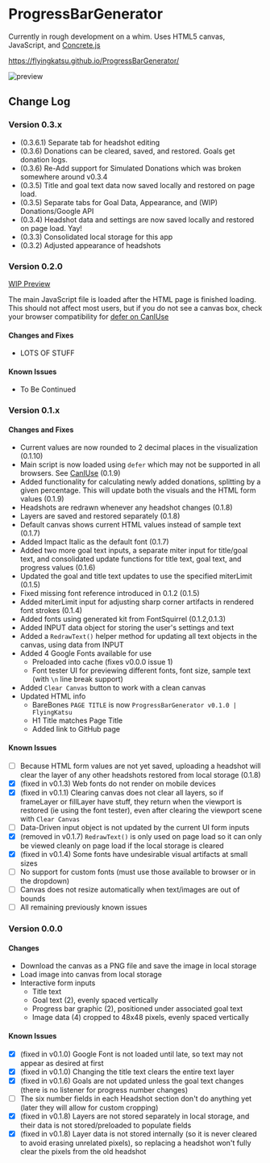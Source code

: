 # ProgressBarGenerator

Currently in rough development on a whim. Uses HTML5 canvas, JavaScript, and [Concrete.js](http://www.concretejs.com/)

https://flyingkatsu.github.io/ProgressBarGenerator/

![preview](https://i.imgur.com/eClFggK.png)

## Change Log

### Version 0.3.x

- (0.3.6.1) Separate tab for headshot editing
- (0.3.6) Donations can be cleared, saved, and restored. Goals get donation logs.
- (0.3.6) Re-Add support for Simulated Donations which was broken somewhere around v0.3.4
- (0.3.5) Title and goal text data now saved locally and restored on page load.
- (0.3.5) Separate tabs for Goal Data, Appearance, and (WIP) Donations/Google API
- (0.3.4) Headshot data and settings are now saved locally and restored on page load. Yay!
- (0.3.3) Consolidated local storage for this app
- (0.3.2) Adjusted appearance of headshots

### Version 0.2.0

[WIP Preview](https://flyingkatsu.github.io/ProgressBarGenerator/section.html)

The main JavaScript file is loaded after the HTML page is finished loading. This should not affect most users, but if you do not see a canvas box, check your browser compatibility for [defer on CanIUse](http://caniuse.com/#feat=script-defer)

#### Changes and Fixes

- LOTS OF STUFF

#### Known Issues

- To Be Continued


### Version 0.1.x

#### Changes and Fixes

- Current values are now rounded to 2 decimal places in the visualization (0.1.10)
- Main script is now loaded using `defer` which may not be supported in all browsers. See [CanIUse](http://caniuse.com/#feat=script-defer) (0.1.9)
- Added functionality for calculating newly added donations, splitting by a given percentage. This will update both the visuals and the HTML form values (0.1.9)
- Headshots are redrawn whenever any headshot changes (0.1.8)
- Layers are saved and restored separately (0.1.8)
- Default canvas shows current HTML values instead of sample text (0.1.7)
- Added Impact Italic as the default font (0.1.7)
- Added two more goal text inputs, a separate miter input for title/goal text, and consolidated update functions for title text, goal text, and progress values (0.1.6)
- Updated the goal and title text updates to use the specified miterLimit (0.1.5)
- Fixed missing font reference introduced in 0.1.2 (0.1.5)
- Added miterLimit input for adjusting sharp corner artifacts in rendered font strokes (0.1.4)
- Added fonts using generated kit from FontSquirrel (0.1.2,0.1.3)
- Added INPUT data object for storing the user's settings and text
- Added a `RedrawText()` helper method for updating all text objects in the canvas, using data from INPUT
- Added 4 Google Fonts available for use
    - Preloaded into cache (fixes v0.0.0 issue 1)
    - Font tester UI for previewing different fonts, font size, sample text (with `\n` line break support)
- Added `Clear Canvas` button to work with a clean canvas
- Updated HTML info
    - BareBones `PAGE TITLE` is now `ProgressBarGenerator v0.1.0 | FlyingKatsu`
    - H1 Title matches Page Title
    - Added link to GitHub page

#### Known Issues

- [ ] Because HTML form values are not yet saved, uploading a headshot will clear the layer of any other headshots restored from local storage (0.1.8)
- [x] (fixed in v0.1.3) Web fonts do not render on mobile devices
- [x] (fixed in v0.1.1) Clearing canvas does not clear all layers, so if frameLayer or fillLayer have stuff, they return when the viewport is restored (ie using the font tester), even after clearing the viewport scene with `Clear Canvas`
- [ ] Data-Driven input object is not updated by the current UI form inputs
- [x] (removed in v0.1.7) `RedrawText()` is only used on page load so it can only be viewed cleanly on page load if the local storage is cleared
- [x] (fixed in v0.1.4) Some fonts have undesirable visual artifacts at small sizes
- [ ] No support for custom fonts (must use those available to browser or in the dropdown)
- [ ] Canvas does not resize automatically when text/images are out of bounds
- [ ] All remaining previously known issues

### Version 0.0.0

#### Changes

- Download the canvas as a PNG file and save the image in local storage
- Load image into canvas from local storage
- Interactive form inputs
    - Title text
    - Goal text (2), evenly spaced vertically
    - Progress bar graphic (2), positioned under associated goal text
    - Image data (4) cropped to 48x48 pixels, evenly spaced vertically

#### Known Issues

- [x] (fixed in v0.1.0) Google Font is not loaded until late, so text may not appear as desired at first
- [x] (fixed in v0.1.0) Changing the title text clears the entire text layer
- [x] (fixed in v0.1.6) Goals are not updated unless the goal text changes (there is no listener for progress number changes)
- [ ] The six number fields in each Headshot section don't do anything yet (later they will allow for custom cropping)
- [x] (fixed in v0.1.8) Layers are not stored separately in local storage, and their data is not stored/preloaded to populate fields
- [x] (fixed in v0.1.8) Layer data is not stored internally (so it is never cleared to avoid erasing unrelated pixels), so replacing a headshot won't fully clear the pixels from the old headshot
